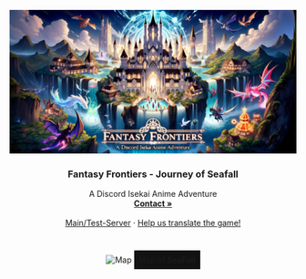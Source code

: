 <br />
<div align="center">
  <a href="https://discord.gg/xsxJP7JuEH">
    <img src=".github/assets/fantasy-frontiers.png" alt="Logo">
  </a>

  <h3 align="center">Fantasy Frontiers - Journey of Seafall</h3>

  <p align="center">
    A Discord Isekai Anime Adventure
    <br />
    <a href="https://discord.com/users/216487432667791360"><strong>Contact »</strong></a>
    <br />
    <br />
    <a href="https://discord.gg/xsxJP7JuEH">Main/Test-Server</a>
    ·
    <a href="https://weblate.flawcra.cc/projects/fantasy-frontiers/translations">Help us translate the game!</a>
  </p>

<br />
<br />
<img src=".github/assets/map.png" alt="Map">
<span style="background-color: #121212;padding: 8px">Map of <strong>SeaFall</strong></span>

</div>